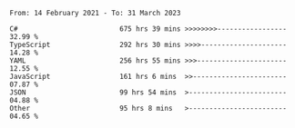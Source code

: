<!-- [![Top Langs](https://github-readme-stats.vercel.app/api/top-langs/?username=thititongumpun&layout=compact&langs_count=7&theme=prussian)](https://github.com/thititongumpun)
[![Anurag's GitHub stats](https://github-readme-stats.vercel.app/api?username=thititongumpun&hide=stars&show_icons=true&theme=prussian)](https://github.com/thititongumpun) -->

<!--START_SECTION:waka-->

```text
From: 14 February 2021 - To: 31 March 2023

C#                         675 hrs 39 mins >>>>>>>>-----------------   32.99 %
TypeScript                 292 hrs 30 mins >>>>---------------------   14.28 %
YAML                       256 hrs 55 mins >>>----------------------   12.55 %
JavaScript                 161 hrs 6 mins  >>-----------------------   07.87 %
JSON                       99 hrs 54 mins  >------------------------   04.88 %
Other                      95 hrs 8 mins   >------------------------   04.65 %
```

<!--END_SECTION:waka-->

